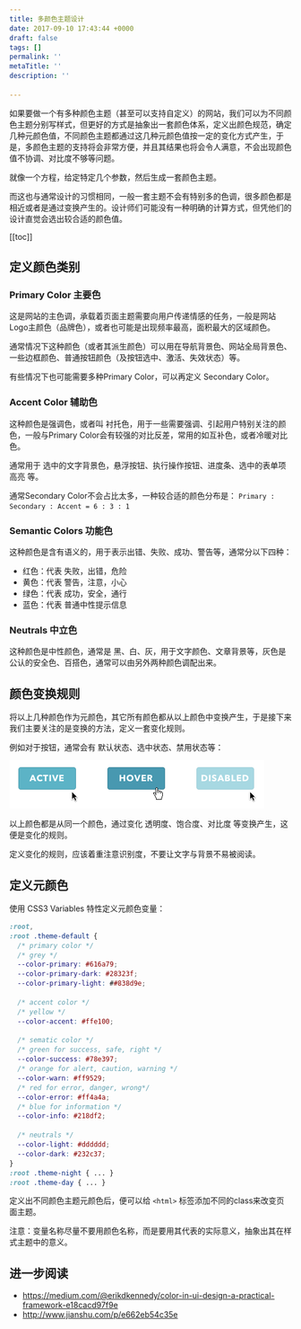 ```yaml
---
title: 多颜色主题设计
date: 2017-09-10 17:43:44 +0000
draft: false
tags: []
permalink: ''
metaTitle: ''
description: ''

---
```

如果要做一个有多种颜色主题（甚至可以支持自定义）的网站，我们可以为不同颜色主题分别写样式，但更好的方式是抽象出一套颜色体系，定义出颜色规范，确定几种元颜色值，不同颜色主题都通过这几种元颜色值按一定的变化方式产生，于是，多颜色主题的支持将会非常方便，并且其结果也将会令人满意，不会出现颜色值不协调、对比度不够等问题。

就像一个方程，给定特定几个参数，然后生成一套颜色主题。

而这也与通常设计的习惯相同，一般一套主题不会有特别多的色调，很多颜色都是相近或者是通过变换产生的。设计师们可能没有一种明确的计算方式，但凭他们的设计直觉会选出较合适的颜色值。

<!--more-->

[[toc]]

## 定义颜色类别

### Primary Color 主要色

这是网站的主色调，承载着页面主题需要向用户传递情感的任务，一般是网站Logo主颜色（品牌色），或者也可能是出现频率最高，面积最大的区域颜色。

通常情况下这种颜色（或者其派生颜色）可以用在导航背景色、网站全局背景色、一些边框颜色、普通按钮颜色（及按钮选中、激活、失效状态）等。

有些情况下也可能需要多种Primary Color，可以再定义 Secondary Color。

### Accent Color 辅助色

这种颜色是强调色，或者叫 衬托色，用于一些需要强调、引起用户特别关注的颜色，一般与Primary Color会有较强的对比反差，常用的如互补色，或者冷暖对比色。

通常用于 选中的文字背景色，悬浮按钮、执行操作按钮、进度条、选中的表单项高亮 等。

通常Secondary Color不会占比太多，一种较合适的颜色分布是： `Primary : Secondary : Accent = 6 : 3 : 1`

### Semantic Colors 功能色

这种颜色是含有语义的，用于表示出错、失败、成功、警告等，通常分以下四种：

* 红色：代表 失败，出错，危险
* 黄色：代表 警告，注意，小心
* 绿色：代表 成功，安全，通行
* 蓝色：代表 普通中性提示信息

### Neutrals 中立色

这种颜色是中性颜色，通常是 黑、白、灰，用于文字颜色、文章背景等，灰色是公认的安全色、百搭色，通常可以由另外两种颜色调配出来。

## 颜色变换规则

将以上几种颜色作为元颜色，其它所有颜色都从以上颜色中变换产生，于是接下来我们主要关注的是变换的方法，定义一套变化规则。

例如对于按钮，通常会有 默认状态、选中状态、禁用状态等：

![](https://raw.githubusercontent.com/ijse/assets/pic/imgs/20190207001411.png)

以上颜色都是从同一个颜色，通过变化 透明度、饱合度、对比度 等变换产生，这便是变化的规则。

定义变化的规则，应该着重注意识别度，不要让文字与背景不易被阅读。

## 定义元颜色

使用 CSS3 Variables 特性定义元颜色变量：

```css
:root,
:root .theme-default {
  /* primary color */
  /* grey */
  --color-primary: #616a79;
  --color-primary-dark: #28323f;
  --color-primary-light: ##838d9e;

  /* accent color */
  /* yellow */
  --color-accent: #ffe100;

  /* sematic color */
  /* green for success, safe, right */
  --color-success: #78e397;
  /* orange for alert, caution, warning */
  --color-warn: #ff9529;
  /* red for error, danger, wrong*/
  --color-error: #ff4a4a;
  /* blue for information */
  --color-info: #218df2;

  /* neutrals */
  --color-light: #dddddd;
  --color-dark: #232c37;
}
:root .theme-night { ... }
:root .theme-day { ... }
```

定义出不同颜色主题元颜色后，便可以给 `<html>` 标签添加不同的class来改变页面主题。

注意：变量名称尽量不要用颜色名称，而是要用其代表的实际意义，抽象出其在样式主题中的意义。

## 进一步阅读

* https://medium.com/@erikdkennedy/color-in-ui-design-a-practical-framework-e18cacd97f9e
* http://www.jianshu.com/p/e662eb54c35e
